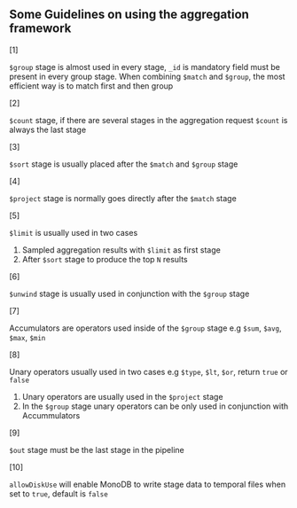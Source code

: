## Some Guidelines on using the aggregation framework

[1]

`$group` stage is almost used in every stage, `_id` is mandatory field must be present in every group stage. When combining `$match` and `$group`, the most efficient way is to match first and then group

[2]

`$count` stage, if there are several stages in the aggregation request `$count` is always the last stage

[3]

`$sort` stage is usually placed after the `$match` and `$group` stage

[4]

`$project` stage is normally goes directly after the `$match` stage

[5] 

`$limit` is usually used in two cases

1. Sampled aggregation results with `$limit` as first stage
2. After `$sort` stage to produce the top `N` results

[6]

`$unwind` stage is usually used in conjunction with the `$group` stage

[7]

Accumulators are operators used inside of the `$group` stage e.g `$sum`, `$avg`, `$max`, `$min`

[8]

Unary operators usually used in two cases e.g `$type`, `$lt`, `$or`, return `true` or `false`

1. Unary operators are usually used in the `$project` stage
2. In the `$group` stage unary operators can be only used in conjunction with Accummulators

[9]

`$out` stage must be the last stage in the pipeline

[10]

`allowDiskUse` will enable MonoDB to write stage data to temporal files when set to `true`, default is `false`